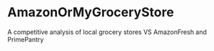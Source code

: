 # AmazonOrMyGroceryStore
A competitive analysis of local grocery stores VS AmazonFresh and PrimePantry

